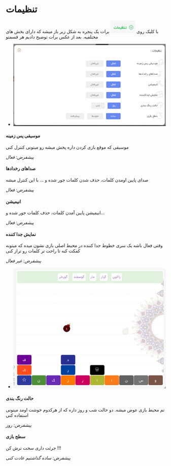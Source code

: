 # تنظیمات

با کلیک روی ![settings](../../../_assets/images/enviroments/4-settings.png) برات یک پنجره به شکل زیر باز میشه که دارای بخش های مختلفیه. بعد از عکس برات توضیح دادیم هر قسمتو

-   ![settings modal](../../../_assets/images/enviroments/4-settings-modal.png)

#### موسیقی پس زمینه

موسیقی که موقع بازی کردن داره پخش میشه رو میتونی کنترل کنی

_پیشفرض: فعال_

#### صداهای رخدادها

صدای پایین اومدن کلمات، حذف شدن کلمات جور شده و ... با این کنترل میشه

_پیشفرض: فعال_

#### انیمیشن

انیمیشن پایین آمدن کلمات، حذف کلمات جور شده و...

_پیشفرض: فعال_

#### نمایش جدا کننده

وقتی فعال باشه یک سری خطوط جدا کننده در محیط اصلی بازی نشون میده که میتونه کمکت کنه تا راحت تر کلمات رو تراز کنی

_پیشفرض: غیر فعال_

-   ![settings modal](../../../_assets/images/enviroments/4-settings-grid.png)

#### حالت رنگ بندی

تم محیط بازی عوض میشه. دو حالت شب و روز داره که از هرکدوم خوشت اومد میتونی استفاده کنی

_پیشفرض: روز_

#### سطح بازی

جرئت داری سخت ترش کن !!!

_پیشفرض: ساده گذاشتیم عادت کنی_
